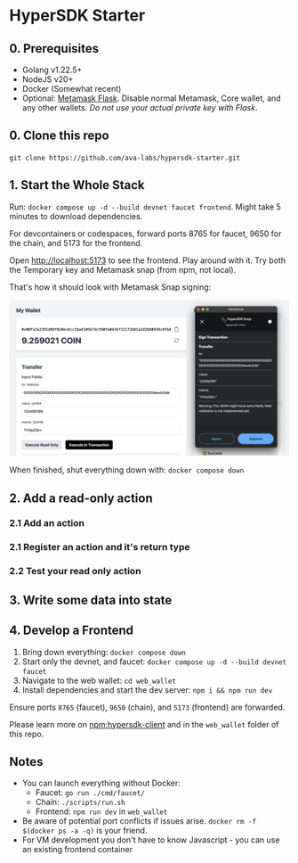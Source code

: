 # HyperSDK Starter

## 0. Prerequisites
- Golang v1.22.5+
- NodeJS v20+
- Docker (Somewhat recent)
- Optional: [Metamask Flask](https://chromewebstore.google.com/detail/metamask-flask-developmen/ljfoeinjpaedjfecbmggjgodbgkmjkjk). Disable normal Metamask, Core wallet, and any other wallets. *Do not use your actual private key with Flask*.

## 0. Clone this repo
`git clone https://github.com/ava-labs/hypersdk-starter.git`

## 1. Start the Whole Stack

Run: `docker compose up -d --build devnet faucet frontend`. Might take 5 minutes to download dependencies.

For devcontainers or codespaces, forward ports 8765 for faucet, 9650 for the chain, and 5173 for the frontend.

Open [http://localhost:5173](http://localhost:5173) to see the frontend. Play around with it. Try both the Temporary key and Metamask snap (from npm, not local).

That's how it should look with Metamask Snap signing:

![Screenshot](assets/screenshot_v2.png)

When finished, shut everything down with: `docker compose down`

## 2. Add a read-only action

### 2.1 Add an action
### 2.1 Register an action and it's return type
### 2.2 Test your read only action

## 3. Write some data into state

## 4. Develop a Frontend
1. Bring down everything: `docker compose down`
2. Start only the devnet, and faucet: `docker compose up -d --build devnet faucet`
3. Navigate to the web wallet: `cd web_wallet`
4. Install dependencies and start the dev server: `npm i && npm run dev`

Ensure ports `8765` (faucet), `9650` (chain), and `5173` (frontend) are forwarded.

Please learn more on [npm:hypersdk-client](https://www.npmjs.com/package/hypersdk-client) and in the `web_wallet` folder of this repo.

## Notes
- You can launch everything without Docker:
  - Faucet: `go run ./cmd/faucet/`
  - Chain: `./scripts/run.sh`
  - Frontend: `npm run dev` in `web_wallet`
- Be aware of potential port conflicts if issues arise. `docker rm -f $(docker ps -a -q)` is your friend.
- For VM development you don't have to know Javascript - you can use an existing frontend container


